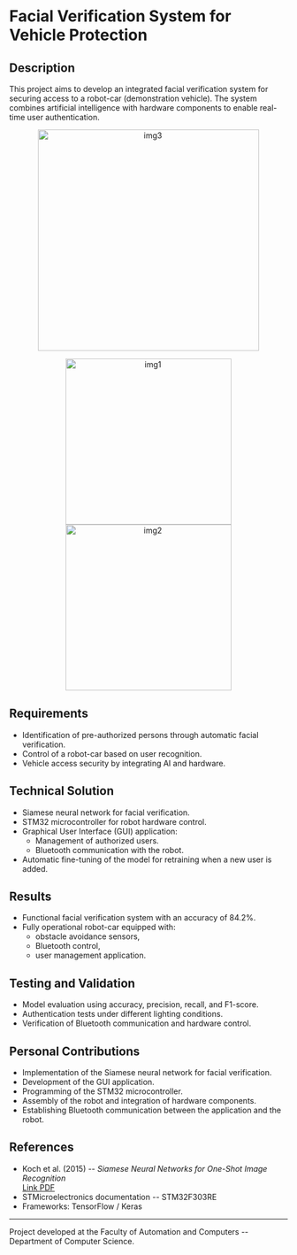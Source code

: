 # Facial Verification System for Vehicle Protection


## Description

This project aims to develop an integrated facial verification system
for securing access to a robot-car (demonstration vehicle). The system
combines artificial intelligence with hardware components to enable
real-time user authentication.
<p align="center">
  <img src="https://github.com/user-attachments/assets/d5c87de3-96bd-4bdd-ade4-d655906aa348" alt="img3" width="400"/>
</p>

<p align="center">
  <img src="https://github.com/user-attachments/assets/b6a2543c-ed51-4753-a279-46562a862274" alt="img1" width="300"/>
  <img src="https://github.com/user-attachments/assets/bbe85ec6-300c-42e2-8438-8a9d088fddd3" alt="img2" width="300"/>
</p>



## Requirements

-   Identification of pre-authorized persons through automatic facial
    verification.
-   Control of a robot-car based on user recognition.
-   Vehicle access security by integrating AI and hardware.

## Technical Solution

-   Siamese neural network for facial verification.
-   STM32 microcontroller for robot hardware control.
-   Graphical User Interface (GUI) application:
    -   Management of authorized users.
    -   Bluetooth communication with the robot.
-   Automatic fine-tuning of the model for retraining when a new user is
    added.

## Results

-   Functional facial verification system with an accuracy of 84.2%.
-   Fully operational robot-car equipped with:
    -   obstacle avoidance sensors,
    -   Bluetooth control,
    -   user management application.

## Testing and Validation

-   Model evaluation using accuracy, precision, recall, and F1-score.
-   Authentication tests under different lighting conditions.
-   Verification of Bluetooth communication and hardware control.

## Personal Contributions

-   Implementation of the Siamese neural network for facial
    verification.
-   Development of the GUI application.
-   Programming of the STM32 microcontroller.
-   Assembly of the robot and integration of hardware components.
-   Establishing Bluetooth communication between the application and the
    robot.

## References

-   Koch et al. (2015) -- *Siamese Neural Networks for One-Shot Image
    Recognition*\
    [Link PDF](https://www.cs.cmu.edu/~rsalakhu/papers/oneshot1.pdf)
-   STMicroelectronics documentation -- STM32F303RE
-   Frameworks: TensorFlow / Keras

------------------------------------------------------------------------

Project developed at the Faculty of Automation and Computers --
Department of Computer Science.
